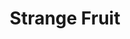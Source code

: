 ---
layout: default
title: Strange Fruit
event: Release of Strange Fruit
artist: Billie Holiday
genre: Blues, Jazz
writer: Abel Meeropol
producer: Milt Gabler
album: Single 
label: Commodore
country: USA
language: English
duration: '3:02'
released: 1939
video: https://www.youtube.com/embed/-DGY9HvChXk
description: | 
   Holiday was reluctant to sing and perform the song when it was initially brought to her, being out of character to what she would initially sing as the lyrics were about lynching of black Americans happening at the time in the Southern States of America. However, despite this, it turned into be one of her most renowned songs which reached number 16 on the charts.
award1: Grammy Hall of Fame, 1978
award2: Song of the Century Times Magazine, 1999
award3: Sold over 1 million copies 
versions: | 
    Abel Meeropol (1939), </br>
    Kanye West (date)

sources: https://www.loc.gov/static/programs/national-recording-preservation-board/documents/StrangeFruit.pdf

---